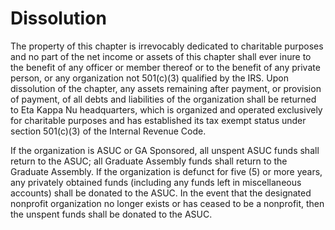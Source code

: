 # Dissolution

The property of this chapter is irrevocably dedicated to charitable purposes and no part of the net income or assets of this chapter shall ever inure to the benefit of any officer or member thereof or to the benefit of any private person, or any organization not 501(c)(3) qualified by the IRS.
Upon dissolution of the chapter, any assets remaining after payment, or provision of payment, of all debts and liabilities of the organization shall be returned to Eta Kappa Nu headquarters, which is organized and operated exclusively for charitable purposes and has established its tax exempt status under section 501(c)(3) of the Internal Revenue Code.

If the organization is ASUC or GA Sponsored, all unspent ASUC funds shall return to the ASUC; all Graduate Assembly funds shall return to the Graduate Assembly.
If the organization is defunct for five (5) or more years, any privately obtained funds (including any funds left in miscellaneous accounts) shall be donated to the ASUC.
In the event that the designated nonprofit organization no longer exists or has ceased to be a nonprofit, then the unspent funds shall be donated to the ASUC.

